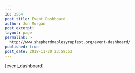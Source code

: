 ```yaml
---
---
ID: 2564
post_title: Event Dashboard
author: Jon Morgan
post_excerpt:
layout: page
permalink: >
  http://www.shepherdmaplesyrupfest.org/event-dashboard/
published: true
post_date: 2018-11-20 23:59:53
---
```

[event_dashboard]